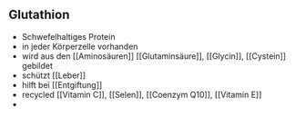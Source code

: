 ## Glutathion
- Schwefelhaltiges Protein
- in jeder Körperzelle vorhanden
- wird aus den [[Aminosäuren]] [[Glutaminsäure]], [[Glycin]], [[Cystein]] gebildet
- schützt [[Leber]]
- hilft bei [[Entgiftung]]
- recycled [[Vitamin C]], [[Selen]], [[Coenzym Q10]], [[Vitamin E]]
- 